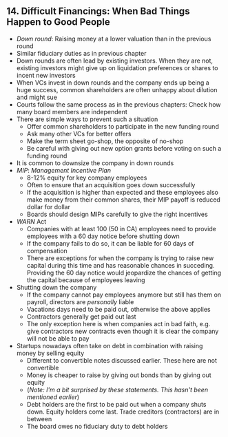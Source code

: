 ## 14. Difficult Financings: When Bad Things Happen to Good People

* *Down round*: Raising money at a lower valuation than in the previous round
* Similar fiduciary duties as in previous chapter
* Down rounds are often lead by existing investors. When they are not, existing investors might give up on liquidation preferences or shares to incent new investors
* When VCs invest in down rounds and the company ends up being a huge success, common shareholders are often unhappy about dilution and might sue
* Courts follow the same process as in the previous chapters: Check how many board members are independent
* There are simple ways to prevent such a situation
    * Offer common shareholders to participate in the new funding round
    * Ask many other VCs for better offers
    * Make the term sheet go-shop, the opposite of no-shop
    * Be careful with giving out new option grants before voting on such a funding round
* It is common to downsize the company in down rounds
* *MIP*: *Management Incentive Plan*
    * 8-12% equity for key company employees
    * Often to ensure that an acquisition goes down successfully
    * If the acquisition is higher than expected and these employees also make money from their common shares, their MIP payoff is reduced dollar for dollar
    * Boards should design MIPs carefully to give the right incentives
* *WARN* Act
    * Companies with at least 100 (50 in CA) employees need to provide employees with a 60 day notice before shutting down
    * If the company fails to do so, it can be liable for 60 days of compensation
    * There are exceptions for when the company is trying to raise new capital during this time and has reasonable chances in succeding. Providing the 60 day notice would jeopardize the chances of getting the capital because of employees leaving
* Shutting down the company
    * If the company cannot pay employees anymore but still has them on payroll, directors are *personally* liable
    * Vacations days need to be paid out, otherwise the above applies
    * Contractors generally get paid out last
    * The only exception here is when companies act in bad faith, e.g. give contractors new contracts even though it is clear the company will not be able to pay
* Startups nowadays often take on debt in combination with raising money by selling equity
    * Different to convertible notes discussed earlier. These here are not convertible
    * Money is cheaper to raise by giving out bonds than by giving out equity
    * (*Note: I'm a bit surprised by these statements. This hasn't been mentioned earlier*)
    * Debt holders are the first to be paid out when a company shuts down. Equity holders come last. Trade creditors (contractors) are in between
    * The board owes no fiduciary duty to debt holders
